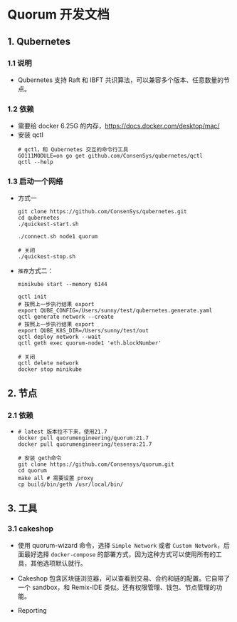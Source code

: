 # Quorum 开发文档

## 1. Qubernetes

### 1.1 说明

- Qubernetes 支持 Raft 和 IBFT 共识算法，可以兼容多个版本、任意数量的节点。

### 1.2 依赖
- 需要给 docker 6.25G 的内存，<https://docs.docker.com/desktop/mac/>
- 安装 qctl
	```shell
	# qctl，和 Qubernetes 交互的命令行工具
	GO111MODULE=on go get github.com/ConsenSys/qubernetes/qctl
	qctl --help
	```

### 1.3 启动一个网络
- 方式一
	```shell
	git clone https://github.com/ConsenSys/qubernetes.git
	cd qubernetes
	./quickest-start.sh
	
	./connect.sh node1 quorum

	# 关闭
	./quickest-stop.sh
	```

- `推荐`方式二：
	```shell
	minikube start --memory 6144

	qctl init
	# 按照上一步执行结果 export
	export QUBE_CONFIG=/Users/sunny/test/qubernetes.generate.yaml
	qctl generate network --create
	# 按照上一步执行结果 export
	export QUBE_K8S_DIR=/Users/sunny/test/out
	qctl deploy network --wait
	qctl geth exec quorum-node1 'eth.blockNumber'

	# 关闭
	qctl delete network
	docker stop minikube
	```

## 2. 节点

### 2.1 依赖
- 
	```shell
	# latest 版本拉不下来，使用21.7
	docker pull quorumengineering/quorum:21.7
	docker pull quorumengineering/tessera:21.7

	# 安装 geth命令
	git clone https://github.com/Consensys/quorum.git
	cd quorum
	make all # 需要设置 proxy
	cp build/bin/geth /usr/local/bin/
	```

## 3. 工具

### 3.1 cakeshop

- 使用 quorum-wizard 命令，选择 `Simple Network` 或者 `Custom Network`，后面最好选择 `docker-compose` 的部署方式，因为这种方式可以使用所有的工具，其他选项默认就行。

- Cakeshop 包含区块链浏览器，可以查看到交易、合约和链的配置。它自带了一个 sandbox，和 Remix-IDE 类似。还有权限管理、钱包、节点管理的功能。

- Reporting















